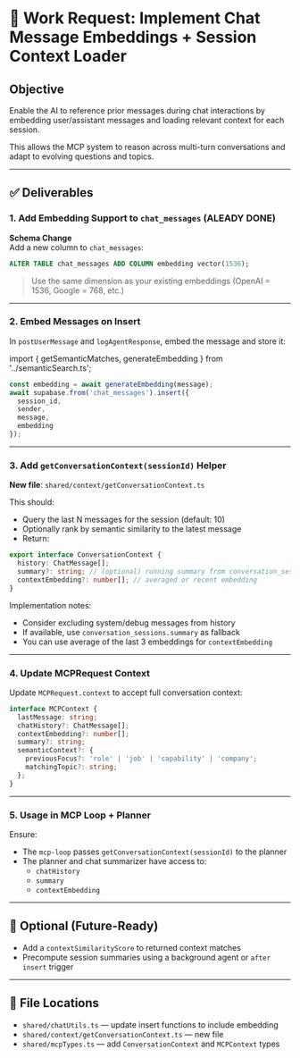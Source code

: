 # 🧠 Work Request: Implement Chat Message Embeddings + Session Context Loader

## Objective

Enable the AI to reference prior messages during chat interactions by embedding user/assistant messages and loading relevant context for each session.

This allows the MCP system to reason across multi-turn conversations and adapt to evolving questions and topics.

---

## ✅ Deliverables

### 1. Add Embedding Support to `chat_messages` (ALEADY DONE)

**Schema Change**  
Add a new column to `chat_messages`:

```sql
ALTER TABLE chat_messages ADD COLUMN embedding vector(1536);
```

> Use the same dimension as your existing embeddings (OpenAI = 1536, Google = 768, etc.)

---

### 2. Embed Messages on Insert

In `postUserMessage` and `logAgentResponse`, embed the message and store it:

import { getSemanticMatches, generateEmbedding } from '../semanticSearch.ts';
```ts
const embedding = await generateEmbedding(message);
await supabase.from('chat_messages').insert({
  session_id,
  sender,
  message,
  embedding
});
```

---

### 3. Add `getConversationContext(sessionId)` Helper

**New file**: `shared/context/getConversationContext.ts`

This should:
- Query the last N messages for the session (default: 10)
- Optionally rank by semantic similarity to the latest message
- Return:

```ts
export interface ConversationContext {
  history: ChatMessage[];
  summary?: string; // (optional) running summary from conversation_sessions
  contextEmbedding?: number[]; // averaged or recent embedding
}
```

Implementation notes:
- Consider excluding system/debug messages from history
- If available, use `conversation_sessions.summary` as fallback
- You can use average of the last 3 embeddings for `contextEmbedding`

---

### 4. Update MCPRequest Context

Update `MCPRequest.context` to accept full conversation context:

```ts
interface MCPContext {
  lastMessage: string;
  chatHistory?: ChatMessage[];
  contextEmbedding?: number[];
  summary?: string;
  semanticContext?: {
    previousFocus?: 'role' | 'job' | 'capability' | 'company';
    matchingTopic?: string;
  };
}
```

---

### 5. Usage in MCP Loop + Planner

Ensure:
- The `mcp-loop` passes `getConversationContext(sessionId)` to the planner
- The planner and chat summarizer have access to:
  - `chatHistory`
  - `summary`
  - `contextEmbedding`

---

## 🧪 Optional (Future-Ready)

- Add a `contextSimilarityScore` to returned context matches
- Precompute session summaries using a background agent or `after insert` trigger

---

## 📁 File Locations

- `shared/chatUtils.ts` — update insert functions to include embedding
- `shared/context/getConversationContext.ts` — new file
- `shared/mcpTypes.ts` — add `ConversationContext` and `MCPContext` types
